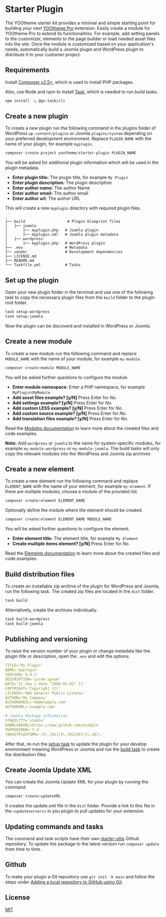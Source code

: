 # Starter Plugin

The YOOtheme starter kit provides a minimal and simple starting point for building your next [YOOtheme Pro](https://yootheme.com) extension. Easily create a module for YOOtheme Pro to extend its functionalities. For example, add setting panels to the customizer, elements to the page builder or load needed asset files into the site. Once the module is customized based on your application's needs, automatically build a Joomla plugin and WordPress plugin to distribute it to your customer project.

## Requirements

Install [Composer v2.5+](https://getcomposer.org/download/), which is used to install PHP packages.

Also, use Node and npm to install [Task](https://taskfile.dev/), which is needed to run build tasks.

```bash
npm install -g @go-task/cli
```

## Create a new plugin

To create a new plugin run the following command in the plugins folder of WordPress `wp-content/plugins` or Joomla `plugins/system` depending on your preferred development environment. Replace `PLUGIN_NAME` with the name of your plugin, for example `myplugin`.

```bash
composer create-project yootheme/starter-plugin PLUGIN_NAME
```

You will be asked for additional plugin information which will be used in the plugin metadata.

- **Enter plugin title:** The plugin title, for example `My Plugin`
- **Enter plugin description:** The plugin description
- **Enter author name:** The author Name
- **Enter author email:** The author email
- **Enter author url:** The author URL

This will create a new `myplugin` directory with required plugin files.

```
.
├── build                   # Plugin blueprint files
│   ├── joomla
│       ├── myplugin.php   # Joomla plugin
|       ├── myplugin.xml   # Joomla plugin metadata
│   ├── wordpress
│       ├── myplugin.php   # WordPress plugin
├── .env                   # Metadata
├── vendor                 # Development dependencies
├── LICENSE.md
├── README.md
└── Taskfile.yml           # Tasks
```

## Set up the plugin

Open your new plugin folder in the terminal and use one of the following task to copy the necessary plugin files from the `build` folder to the plugin root folder.

```bash
task setup-wordpress
task setup-joomla
```

Now the plugin can be discoverd and installed in WordPress or Joomla.

## Create a new module

To create a new module run the following command and replace `MODULE_NAME` with the name of your module, for example `my-module`.

```bash
composer create:module MODULE_NAME
```

You will be asked further questions to configure the module.

- **Enter module namespace:** Enter a PHP namespace, for example `MyPlugin\MyModule`
- **Add asset files example? [y/N]** Press Enter for _No_.
- **Add settings example? [y/N]** Press Enter for _No_.
- **Add custom LESS example? [y/N]** Press Enter for _No_.
- **Add custom source example? [y/N]** Press Enter for _No_.
- **Add translation files example? [y/N]** Press Enter for _No_.

Read the [Modules documentation](https://yootheme.com/support/yootheme-pro/joomla/developers-modules) to learn more about the created files and code examples.

**Note:** Add `wordpress` or `joomla` to the name for system-specific modules, for example `my-module-wordpress` or `my-module-joomla`. The build tasks will only copy the relevant modules into the WordPress and Joomla zip archives.

## Create a new element

To create a new element run the following command and replace `ELEMENT_NAME` with the name of your element, for example `my-element`. If there are multiple modules, choose a module of the provided list.

```bash
composer create:element ELEMENT_NAME
```

Optionally define the module where the element should be created.

```bash
composer create:element ELEMENT_NAME MODULE_NAME
```

You will be asked further questions to configure the element.

- **Enter element title:** The element title, for example `My Element`
- **Create multiple items element? [y/N]** Press Enter for _No_.

Read the [Elements documentation](https://yootheme.com/support/yootheme-pro/joomla/developers-modules) to learn more about the created files and code examples.

## Build distribution files

To create an installable zip archive of the plugin for WordPress and Joomla, run the following task. The created zip files are located in the `dist` folder.

```bash
task build
```

Alternatively, create the archives individually.

```bash
task build-wordpress
task build-joomla
```

## Publishing and versioning

To raise the version number of your plugin or change metadata like the plugin title or description, open the `.env` and edit the options.

```yaml
TITLE='My Plugin'
NAME='myplugin'
VERSION='0.0.1'
DESCRIPTION='Lorem ipsum'
DATE='{{ now | date "2006-01-02" }}'
COPYRIGHT='Copyright (C)'
LICENSE='GNU General Public License'
AUTHOR='My Company'
AUTHOREMAIL='me@example.com'
AUTHORURL='example.com'

# Joomla Package information
STABILITY='stable'
DOWNLOADURL=https://www.github.com/example
PHPMINIMUM='7.4'
TARGETPLATFORM='(5\.[01]|4\.[01234]|3\.10)\.'
```

After that, re-run the [setup task](#user-content-set-up-the-plugin) to update the plugin for your develop environment meaning WordPress or Joomla and run the [build task](#user-content-build-distribution-files) to create the distribution files.

## Create Joomla Update XML

You can create the Joomla Update XML for your plugin by running the command

```bash
composer create:updateXML
```

It creates the update.xml file in the `dist` folder. Provide a link to this file in the `<updateservers>` in you plugin to pull updates for your extension.

## Updating commands and tasks

The command and task scripts have their own [starter-utils](https://github.com/yootheme/starter-utils) Github repository. To update the package to the latest version run `composer update` from time to time.

## Github

To make your plugin a Git repository use `git init -b main` and follow the steps under [Adding a local repository to GitHub using Git](https://docs.github.com/en/migrations/importing-source-code/using-the-command-line-to-import-source-code/adding-locally-hosted-code-to-github#adding-a-local-repository-to-github-using-git).

## License

[MIT](https://opensource.org/licenses/MIT)
